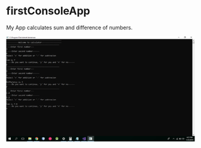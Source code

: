 # firstConsoleApp

My App calculates sum and difference of numbers.

![Screenshot](https://github.com/GirishGuntuku/firstConsoleApp/blob/master/Screenshot%20(33).png)

